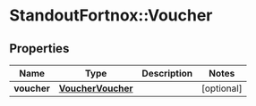 # StandoutFortnox::Voucher

## Properties
Name | Type | Description | Notes
------------ | ------------- | ------------- | -------------
**voucher** | [**VoucherVoucher**](VoucherVoucher.md) |  | [optional] 

